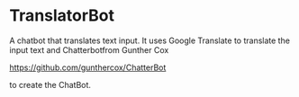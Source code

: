 # TranslatorBot
A chatbot that translates text input. It uses Google Translate to translate the input text and 
Chatterbotfrom Gunther Cox

https://github.com/gunthercox/ChatterBot

to create the ChatBot.
